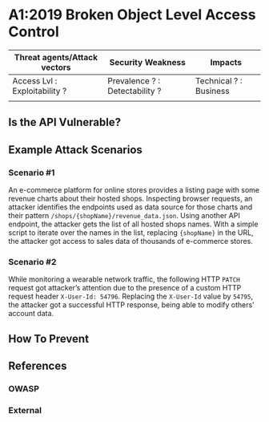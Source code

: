 A1:2019 Broken Object Level Access Control
==========================================

| Threat agents/Attack vectors | Security Weakness | Impacts |
| -- | -- | -- |
| Access Lvl : Exploitability ? | Prevalence ? : Detectability ? | Technical ? : Business |
| | | |

## Is the API Vulnerable?

## Example Attack Scenarios

### Scenario #1

An e-commerce platform for online stores provides a listing page with some
revenue charts about their hosted shops.
Inspecting browser requests, an attacker identifies the endpoints used as data
source for those charts and their pattern
`/shops/{shopName}/revenue_data.json`. Using another API endpoint, the attacker
gets the list of all hosted shops names. With a simple script to iterate over
the names in the list, replacing `{shopName}` in the URL, the attacker got
access to sales data of thousands of e-commerce stores.

### Scenario #2

While monitoring a wearable network traffic, the following HTTP `PATCH` request
got attacker’s attention due to the presence of a custom HTTP request header
`X-User-Id: 54796`. Replacing the `X-User-Id` value by `54795`, the attacker got
a successful HTTP response, being able to modify others' account data.

## How To Prevent

## References

### OWASP

### External
